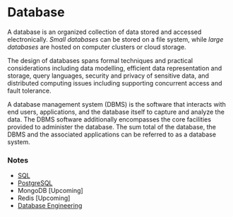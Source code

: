 # Database

A database is an organized collection of data stored and accessed electronically. *Small databases* can be stored on a file system, while *large databases* are hosted on computer clusters or cloud storage. 

The design of databases spans formal techniques and practical considerations including data modelling, efficient data representation and storage, query languages, security and privacy of sensitive data, and distributed computing issues including supporting concurrent access and fault tolerance.

A database management system (DBMS) is the software that interacts with end users, applications, and the database itself to capture and analyze the data. The DBMS software additionally encompasses the core facilities provided to administer the database. The sum total of the database, the DBMS and the associated applications can be referred to as a database system.

### Notes

- [SQL](sql/index.md)
- [PostgreSQL](postgresql/index.md)
- MongoDB [Upcoming]
- Redis [Upcoming]
- [Database Engineering](dbeng/index.md)

